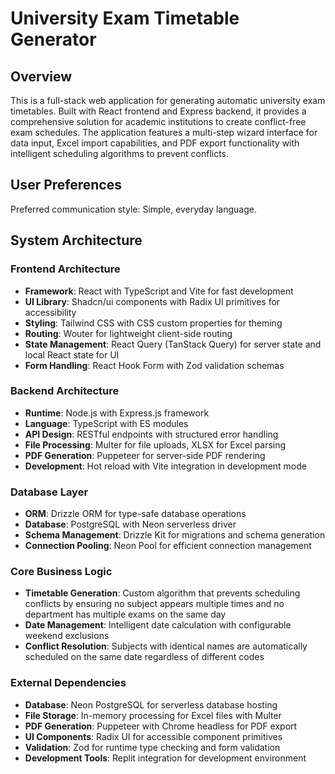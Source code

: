 # University Exam Timetable Generator

## Overview

This is a full-stack web application for generating automatic university exam timetables. Built with React frontend and Express backend, it provides a comprehensive solution for academic institutions to create conflict-free exam schedules. The application features a multi-step wizard interface for data input, Excel import capabilities, and PDF export functionality with intelligent scheduling algorithms to prevent conflicts.

## User Preferences

Preferred communication style: Simple, everyday language.

## System Architecture

### Frontend Architecture
- **Framework**: React with TypeScript and Vite for fast development
- **UI Library**: Shadcn/ui components with Radix UI primitives for accessibility
- **Styling**: Tailwind CSS with CSS custom properties for theming
- **Routing**: Wouter for lightweight client-side routing
- **State Management**: React Query (TanStack Query) for server state and local React state for UI
- **Form Handling**: React Hook Form with Zod validation schemas

### Backend Architecture
- **Runtime**: Node.js with Express.js framework
- **Language**: TypeScript with ES modules
- **API Design**: RESTful endpoints with structured error handling
- **File Processing**: Multer for file uploads, XLSX for Excel parsing
- **PDF Generation**: Puppeteer for server-side PDF rendering
- **Development**: Hot reload with Vite integration in development mode

### Database Layer
- **ORM**: Drizzle ORM for type-safe database operations
- **Database**: PostgreSQL with Neon serverless driver
- **Schema Management**: Drizzle Kit for migrations and schema generation
- **Connection Pooling**: Neon Pool for efficient connection management

### Core Business Logic
- **Timetable Generation**: Custom algorithm that prevents scheduling conflicts by ensuring no subject appears multiple times and no department has multiple exams on the same day
- **Date Management**: Intelligent date calculation with configurable weekend exclusions
- **Conflict Resolution**: Subjects with identical names are automatically scheduled on the same date regardless of different codes

### External Dependencies
- **Database**: Neon PostgreSQL for serverless database hosting
- **File Storage**: In-memory processing for Excel files with Multer
- **PDF Generation**: Puppeteer with Chrome headless for PDF export
- **UI Components**: Radix UI for accessible component primitives
- **Validation**: Zod for runtime type checking and form validation
- **Development Tools**: Replit integration for development environment